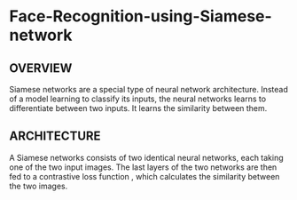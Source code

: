# Face-Recognition-using-Siamese-network
## OVERVIEW
Siamese networks are a special type of neural network architecture. Instead of a model learning to classify its inputs, the neural networks learns to differentiate between two inputs. It learns the similarity between them.
## ARCHITECTURE
A Siamese networks consists of two identical neural networks, each taking one of the two input images. The last layers of the two networks are then fed to a contrastive loss function , which calculates the similarity between the two images. 
